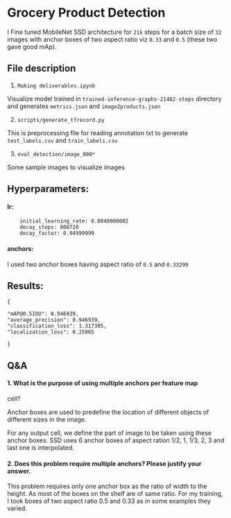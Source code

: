 # Grocery Product Detection

I Fine tuned MobileNet SSD architecture for `21k` steps for a batch size of `32` images with anchor boxes of two aspect ratio viz `0.33` and `0.5` (these two gave good mAp).

## File description

1) ```Making deliverables.ipynb```

Visualize model trained in `trained-inference-graphs-21482-steps` directory and generates `metrics.json` and `image2products.json`

2) `scripts/generate_tfrecord.py`

This is preprocessing file for reading annotation txt to generate `test_labels.csv` and `train_labels.csv` 

3. `eval_detection/image_000*`

Some sample images to visualize images

## Hyperparameters:

#### lr:

```
    initial_learning_rate: 0.0040000002
    decay_steps: 800720
    decay_factor: 0.94999999
```

#### anchors:

I used two anchor boxes having aspect ratio of ```0.5``` and ```0.33299```

## Results:
 
```
{

"mAP@0.5IOU": 0.946939,
"average_precision": 0.946939, 
"classification_loss": 1.317305, 
"localization_loss": 0.25065

}
```

## Q&A

#### 1. What is the purpose of using multiple anchors per feature map
cell?

Anchor boxes are used to predefine the location of different objects of different sizes in the image. 

For any output cell, we define the part of image to be taken using these anchor boxes. SSD uses 6 anchor boxes of aspect ration 1/2, 1, 1/3, 2, 3 and last one is interpolated.



#### 2. Does this problem require multiple anchors? Please justify your answer.

This problem requires only one anchor box as the ratio of width to the height. As most of the boxes on the shelf are of same ratio. For my training, I took boxes of two aspect ratio 0.5 and 0.33 as in some examples they varied.

 